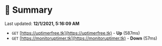 # 📖 Summary
Last updated: **12/1/2021, 5:16:09 AM**

- `GET` [https://uptimerfree.tk](https://uptimerfree.tk) - **Up** (587ms)
- `GET` [https://monitoruptimer.tk](https://monitoruptimer.tk) - **Down** (57ms)
